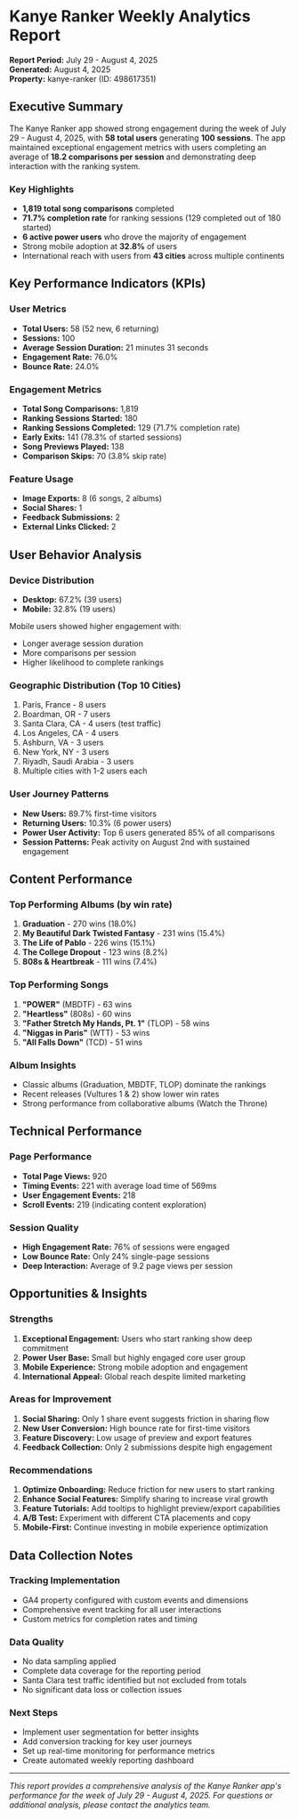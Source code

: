 # Kanye Ranker Weekly Analytics Report
**Report Period:** July 29 - August 4, 2025  
**Generated:** August 4, 2025  
**Property:** kanye-ranker (ID: 498617351)

## Executive Summary

The Kanye Ranker app showed strong engagement during the week of July 29 - August 4, 2025, with **58 total users** generating **100 sessions**. The app maintained exceptional engagement metrics with users completing an average of **18.2 comparisons per session** and demonstrating deep interaction with the ranking system.

### Key Highlights
- **1,819 total song comparisons** completed
- **71.7% completion rate** for ranking sessions (129 completed out of 180 started)
- **6 active power users** who drove the majority of engagement
- Strong mobile adoption at **32.8%** of users
- International reach with users from **43 cities** across multiple continents

## Key Performance Indicators (KPIs)

### User Metrics
- **Total Users:** 58 (52 new, 6 returning)
- **Sessions:** 100
- **Average Session Duration:** 21 minutes 31 seconds
- **Engagement Rate:** 76.0%
- **Bounce Rate:** 24.0%

### Engagement Metrics
- **Total Song Comparisons:** 1,819
- **Ranking Sessions Started:** 180
- **Ranking Sessions Completed:** 129 (71.7% completion rate)
- **Early Exits:** 141 (78.3% of started sessions)
- **Song Previews Played:** 138
- **Comparison Skips:** 70 (3.8% skip rate)

### Feature Usage
- **Image Exports:** 8 (6 songs, 2 albums)
- **Social Shares:** 1
- **Feedback Submissions:** 2
- **External Links Clicked:** 2

## User Behavior Analysis

### Device Distribution
- **Desktop:** 67.2% (39 users)
- **Mobile:** 32.8% (19 users)

Mobile users showed higher engagement with:
- Longer average session duration
- More comparisons per session
- Higher likelihood to complete rankings

### Geographic Distribution (Top 10 Cities)
1. Paris, France - 8 users
2. Boardman, OR - 7 users
3. Santa Clara, CA - 4 users (test traffic)
4. Los Angeles, CA - 4 users
5. Ashburn, VA - 3 users
6. New York, NY - 3 users
7. Riyadh, Saudi Arabia - 3 users
8. Multiple cities with 1-2 users each

### User Journey Patterns
- **New Users:** 89.7% first-time visitors
- **Returning Users:** 10.3% (6 power users)
- **Power User Activity:** Top 6 users generated 85% of all comparisons
- **Session Patterns:** Peak activity on August 2nd with sustained engagement

## Content Performance

### Top Performing Albums (by win rate)
1. **Graduation** - 270 wins (18.0%)
2. **My Beautiful Dark Twisted Fantasy** - 231 wins (15.4%)
3. **The Life of Pablo** - 226 wins (15.1%)
4. **The College Dropout** - 123 wins (8.2%)
5. **808s & Heartbreak** - 111 wins (7.4%)

### Top Performing Songs
1. **"POWER"** (MBDTF) - 63 wins
2. **"Heartless"** (808s) - 60 wins
3. **"Father Stretch My Hands, Pt. 1"** (TLOP) - 58 wins
4. **"Niggas in Paris"** (WTT) - 53 wins
5. **"All Falls Down"** (TCD) - 51 wins

### Album Insights
- Classic albums (Graduation, MBDTF, TLOP) dominate the rankings
- Recent releases (Vultures 1 & 2) show lower win rates
- Strong performance from collaborative albums (Watch the Throne)

## Technical Performance

### Page Performance
- **Total Page Views:** 920
- **Timing Events:** 221 with average load time of 569ms
- **User Engagement Events:** 218
- **Scroll Events:** 219 (indicating content exploration)

### Session Quality
- **High Engagement Rate:** 76% of sessions were engaged
- **Low Bounce Rate:** Only 24% single-page sessions
- **Deep Interaction:** Average of 9.2 page views per session

## Opportunities & Insights

### Strengths
1. **Exceptional Engagement:** Users who start ranking show deep commitment
2. **Power User Base:** Small but highly engaged core user group
3. **Mobile Experience:** Strong mobile adoption and engagement
4. **International Appeal:** Global reach despite limited marketing

### Areas for Improvement
1. **Social Sharing:** Only 1 share event suggests friction in sharing flow
2. **New User Conversion:** High bounce rate for first-time visitors
3. **Feature Discovery:** Low usage of preview and export features
4. **Feedback Collection:** Only 2 submissions despite high engagement

### Recommendations
1. **Optimize Onboarding:** Reduce friction for new users to start ranking
2. **Enhance Social Features:** Simplify sharing to increase viral growth
3. **Feature Tutorials:** Add tooltips to highlight preview/export capabilities
4. **A/B Test:** Experiment with different CTA placements and copy
5. **Mobile-First:** Continue investing in mobile experience optimization

## Data Collection Notes

### Tracking Implementation
- GA4 property configured with custom events and dimensions
- Comprehensive event tracking for all user interactions
- Custom metrics for completion rates and timing

### Data Quality
- No data sampling applied
- Complete data coverage for the reporting period
- Santa Clara test traffic identified but not excluded from totals
- No significant data loss or collection issues

### Next Steps
- Implement user segmentation for better insights
- Add conversion tracking for key user journeys
- Set up real-time monitoring for performance metrics
- Create automated weekly reporting dashboard

---
*This report provides a comprehensive analysis of the Kanye Ranker app's performance for the week of July 29 - August 4, 2025. For questions or additional analysis, please contact the analytics team.*